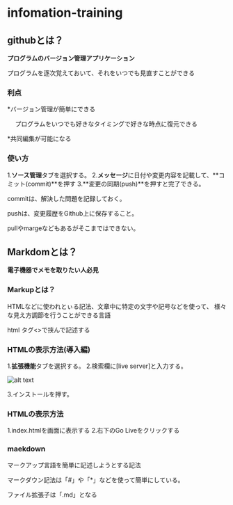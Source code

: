 # infomation-training

## githubとは？

**プログラムのバージョン管理アプリケーション**

プログラムを逐次覚えておいて、それをいつでも見直すことができる

### 利点
*バージョン管理が簡単にできる

　 プログラムをいつでも好きなタイミングで好きな時点に復元できる

*共同編集が可能になる

### 使い方
1.**ソース管理**タブを選択する。
2.**メッセージ**に日付や変更内容を記載して、**コミット(commit)**を押す
3.**変更の同期(push)**を押すと完了できる。

commitは、解決した問題を記録しておく。

pushは、変更履歴をGithub上に保存すること。

pullやmargeなどもあるがそこまではできない。

## Markdomとは？

**電子機器でメモを取りたい人必見**

### Markupとは？

HTMLなどに使われとぃる記法、文章中に特定の文字や記号などを使って、
様々な見え方調節を行うことができる言語

html タグ<>で挟んで記述する

### HTMLの表示方法(導入編)
1.**拡張機能**タブを選択する。
2.検索欄に[live server]と入力する。

![alt text](image.png)

3.インストールを押す。

### HTMLの表示方法
1.index.htmlを画面に表示する
2.右下のGo Liveをクリックする

### maekdown

マークアップ言語を簡単に記述しようとする記法

マークダウン記法は「#」や「*」などを使って簡単にしている。

ファイル拡張子は「.md」となる
